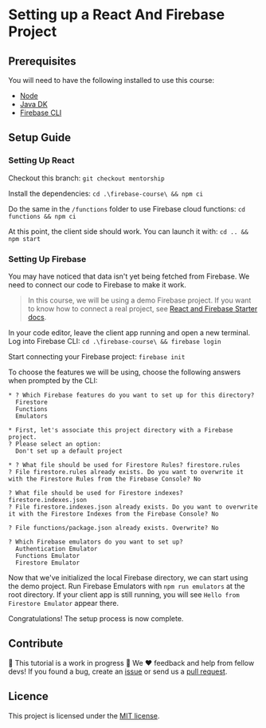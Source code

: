 # Setting up a React And Firebase Project

## Prerequisites

You will need to have the following installed to use this course: 

* [Node](https://nodejs.org/en/)
* [Java DK](https://docs.oracle.com/en/java/javase/16/install/overview-jdk-installation.html#GUID-8677A77F-231A-40F7-98B9-1FD0B48C346A)
* [Firebase CLI](https://github.com/firebase/firebase-tools)

## Setup Guide

### Setting Up React

Checkout this branch:
```git checkout mentorship```

Install the dependencies:
```cd .\firebase-course\ && npm ci```

Do the same in the `/functions` folder to use Firebase cloud functions:
```cd functions && npm ci```

At this point, the client side should work. You can launch it with:
```cd .. && npm start``` 

### Setting Up Firebase

You may have noticed that data isn't yet being fetched from Firebase. We need to connect our code to Firebase to make it work.

> In this course, we will be using a demo Firebase project. If you want to know how to connect a real project, see [React and Firebase Starter docs](https://github.com/codebusters-ca/react-firebase-starter#react--firebase-starter).

In your code editor, leave the client app running and open a new terminal. Log into Firebase CLI:
```cd .\firebase-course\ && firebase login```

Start connecting your Firebase project: ```firebase init```

To choose the features we will be using, choose the following answers when prompted by the CLI:

```
* ? Which Firebase features do you want to set up for this directory?
  Firestore
  Functions
  Emulators

* First, let's associate this project directory with a Firebase project.
? Please select an option:
  Don't set up a default project
  
* ? What file should be used for Firestore Rules? firestore.rules
? File firestore.rules already exists. Do you want to overwrite it with the Firestore Rules from the Firebase Console? No

? What file should be used for Firestore indexes? firestore.indexes.json
? File firestore.indexes.json already exists. Do you want to overwrite it with the Firestore Indexes from the Firebase Console? No

? File functions/package.json already exists. Overwrite? No

? Which Firebase emulators do you want to set up?
  Authentication Emulator
  Functions Emulator
  Firestore Emulator
```

Now that we've initialized the local Firebase directory, we can start using the demo project. Run Firebase Emulators with `npm run emulators` at the root directory. 
If your client app is still running, you will see `Hello from Firestore Emulator` appear there.

Congratulations! The setup process is now complete.

## Contribute

🚧 This tutorial is a work in progress 🚧 We ❤️ feedback and help from fellow devs! If you found a bug, create an [issue](https://github.com/codebusters-ca/firebase-course/issues/new?labels=bug) or send us a [pull request](https://github.com/codebusters-ca/firebase-course/compare).

## Licence

This project is licensed under the [MIT license](https://github.com/codebusters-ca/firebase-course/blob/main/LICENSE).
